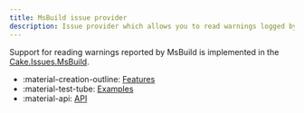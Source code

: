 ```yaml
---
title: MsBuild issue provider
description: Issue provider which allows you to read warnings logged by MsBuild.
---
```


Support for reading warnings reported by MsBuild is implemented in the
[Cake.Issues.MsBuild](https://www.nuget.org/packages/Cake.Issues.MsBuild).

<div class="grid cards" markdown>

- :material-creation-outline: [Features](features.md)
- :material-test-tube: [Examples](examples/index.md)
- :material-api: [API](https://cakebuild.net/extensions/cake-issues-msbuild)

</div>
